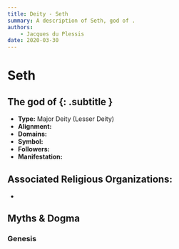 ```yaml
---
title: Deity - Seth
summary: A description of Seth, god of .
authors:
    - Jacques du Plessis
date: 2020-03-30
---
```

# Seth
## The god of  {: .subtitle }

* **Type:** Major Deity (Lesser Deity)
* **Alignment:** 
* **Domains:** 
* **Symbol:** 
* **Followers:** 
* **Manifestation:**  

## Associated Religious Organizations:
* 

## Myths & Dogma
### Genesis